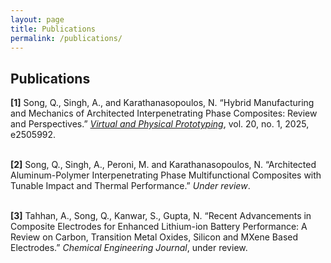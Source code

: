 ```yaml
---
layout: page
title: Publications
permalink: /publications/
---
```


## Publications

**[1]** Song, Q., Singh, A., and Karathanasopoulos, N. “Hybrid Manufacturing and Mechanics of Architected Interpenetrating Phase Composites: Review and Perspectives.” <a href="https://www.tandfonline.com/doi/full/10.1080/17452759.2025.2505992" target="_blank" rel="noopener">*Virtual and Physical Prototyping*</a>, vol. 20, no. 1, 2025, e2505992.<br><br>

**[2]** Song, Q., Singh, A., Peroni, M. and Karathanasopoulos, N. “Architected Aluminum-Polymer Interpenetrating Phase Multifunctional Composites with Tunable Impact and Thermal Performance.” *Under review*.<br><br>

**[3]** Tahhan, A., Song, Q., Kanwar, S., Gupta, N. “Recent Advancements in Composite Electrodes for Enhanced Lithium-ion Battery Performance: A Review on Carbon, Transition Metal Oxides, Silicon and MXene Based Electrodes.” *Chemical Engineering Journal*, under review.<br><br>